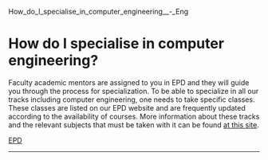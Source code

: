 How_do_I_specialise_in_computer_engineering__-_Eng



How do I specialise in computer engineering?
============================================

Faculty academic mentors are assigned to you in EPD and they will guide you through the process for specialization. To be able to specialize in all our tracks including computer engineering, one needs to take specific classes. These classes are listed on our EPD website and are frequently updated according to the availability of courses. More information about these tracks and the relevant subjects that must be taken with it can be found [at this site](/epd/education/undergraduate/specialisation-tracks/beyond-industry-4-0/).

[EPD](https://www.sutd.edu.sg/epd/tag/epd/)

---


